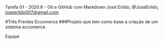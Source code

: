 Tarefa 01 - 2020.6 - Git e GitHub com Markdown
José Erildo, @JoseErildo, joseerildo007@gmail.com

#Três Frentes Eccomerce
###Projeto que tem como base a criação de um sistema eccomerce.

Equipe